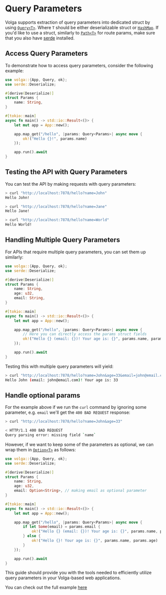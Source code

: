 # Query Parameters

Volga supports extraction of query parameters into dedicated struct by using [`Query<T>`](https://docs.rs/volga/latest/volga/app/endpoints/args/query/struct.Query.html). Where `T` should be either deserializable struct or [`HashMap`](https://doc.rust-lang.org/std/collections/struct.HashMap.html). 
If you'd like to use a struct, similarly to [`Path<T>`](https://docs.rs/volga/latest/volga/app/endpoints/args/path/struct.Path.html) for route params, make sure that you also have [serde](https://crates.io/crates/serde) installed.

## Access Query Parameters

To demonstrate how to access query parameters, consider the following example:
```rust
use volga::{App, Query, ok};
use serde::Deserialize;

#[derive(Deserialize)]
struct Params {
    name: String,
}

#[tokio::main]
async fn main() -> std::io::Result<()> {
    let mut app = App::new();

    app.map_get("/hello", |params: Query<Params>| async move {
        ok!("Hello {}!", params.name)
    });

    app.run().await
}
```
## Testing the API with Query Parameters
You can test the API by making requests with query parameters:
```bash
> curl "http://localhost:7878/hello?name=John"
Hello John!

> curl "http://localhost:7878/hello?name=Jane"
Hello Jane!

> curl "http://localhost:7878/hello?name=World"
Hello World!
```
## Handling Multiple Query Parameters
For APIs that require multiple query parameters, you can set them up similarly:
```rust
use volga::{App, Query, ok};
use serde::Deserialize;

#[derive(Deserialize)]
struct Params {
    name: String,
    age: u32,
    email: String,
}

#[tokio::main]
async fn main() -> std::io::Result<()> {
    let mut app = App::new();

    app.map_get("/hello", |params: Query<Params>| async move {
        // Here you can directly access the params struct fields
        ok!("Hello {} (email: {})! Your age is: {}", params.name, params.email, params.age)
    });

    app.run().await
}
```
Testing this with multiple query parameters will yield:
```bash
> curl "http://localhost:7878/hello?name=John&age=33&email=john@email.com"
Hello John (email: john@email.com)! Your age is: 33
```
## Handle optional params
For the example above if we run the `curl` command by ignoring some parameter, e.g. `email` we'll get the `400 BAD REQUEST` response:
```bash
> curl "http://localhost:7878/hello?name=John&age=33"

< HTTP/1.1 400 BAD REQUEST
Query parsing error: missing field `name`
```
However, if we want to keep some of the parameters as optional, we can wrap them in [`Option<T>`](https://doc.rust-lang.org/std/option/) as follows:
```rust
use volga::{App, Query, ok};
use serde::Deserialize;

#[derive(Deserialize)]
struct Params {
    name: String,
    age: u32,
    email: Option<String>, // making email as optional parameter
}

#[tokio::main]
async fn main() -> std::io::Result<()> {
    let mut app = App::new();

    app.map_get("/hello", |params: Query<Params>| async move {
        if let Some(email) = params.email {
            ok!("Hello {} (email: {})! Your age is: {}", params.name, params.email, params.age)
        } else {
            ok!("Hello {}! Your age is: {}", params.name, params.age)
        }
    });

    app.run().await
}
```

This guide should provide you with the tools needed to efficiently utilize query parameters in your Volga-based web applications.

You can check out the full example [here](https://github.com/RomanEmreis/volga/blob/main/examples/query_params.rs)